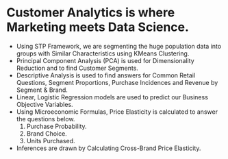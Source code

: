 # Customer Analytics is where Marketing meets Data Science.
* Using STP Framework, we are segmenting the huge population data into groups with Similar Characteristics using KMeans Clustering.
* Principal Component Analysis (PCA) is used for Dimensionality Reduction and to find Customer Segments.
* Descriptive Analysis is used to find answers for Common Retail Questions, Segment Proportions, Purchase Incidences and Revenue by Segment & Brand.
* Linear, Logistic Regression models are used to predict our Business Objective Variables.
* Using Microeconomic Formulas, Price Elasticity is calculated to answer the questions below.
  1. Purchase Probability.
  2. Brand Choice.
  3. Units Purchased. 
* Inferences are drawn by Calculating Cross-Brand Price Elasticity.
  
